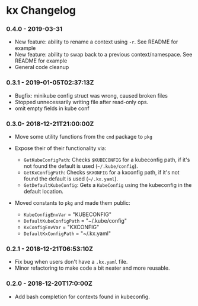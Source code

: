 # kx Changelog

### 0.4.0 - 2019-03-31

- New feature: ability to rename a context using `-r`. See README for example
- New feature: ability to swap back to a previous context/namespace. See README for example
- General code cleanup

### 0.3.1 - 2019-01-05T02:37:13Z

- Bugfix: minikube config struct was wrong, caused broken files
- Stopped unnecessarily writing file after read-only ops.
- omit empty fields in kube conf

### 0.3.0- 2018-12-21T21:00:00Z

- Move some utility functions from the `cmd` package to `pkg`
- Expose their of their functionality via:
  
  - `GetKubeConfigPath`: Checks `$KUBECONFIG` for a kubeconfig path, if it's not found the default is used (`~/.kube/config`).
  - `GetKxConfigPath`: Checks `$KXONFIG` for a kxconfig path, if it's not found the default is used (`~/.kx.yaml`).
  - `GetDefaultKubeConfig`: Gets a `KubeConfig` using the kubeconfig in the default location.

- Moved constants to `pkg` and made them public:

  - `KubeConfigEnvVar`      = "KUBECONFIG"
  - `DefaultKubeConfigPath` = "~/.kube/config"
  - `KxConfigEnvVar`        = "KXCONFIG"
  - `DefaultKxConfigPath`   = "~/.kx.yaml"


### 0.2.1 - 2018-12-21T06:53:10Z

- Fix bug when users don't have a `.kx.yaml` file.
- Minor refactoring to make code a bit neater and more reusable.

### 0.2.0 - 2018-12-20T17:0:00Z 

- Add bash completion for contexts found in kubeconfig.

